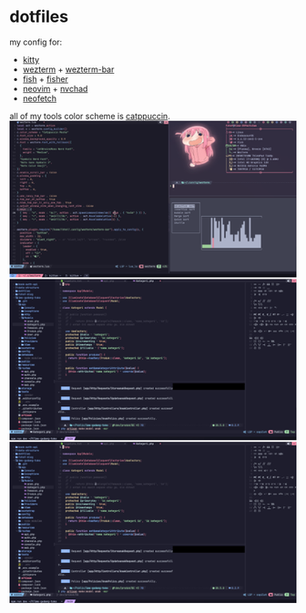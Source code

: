 # dotfiles

my config for:
- [kitty](https://github.com/kovidgoyal/kitty)
- [wezterm](https://github.com/wez/wezterm) + [wezterm-bar](https://github.com/nekowinston/wezterm-bar)
- [fish](https://github.com/fish-shell/fish-shell) + [fisher](https://github.com/jorgebucaran/fisher)
- [neovim](https://github.com/neovim/neovim) + [nvchad](https://github.com/NvChad/NvChad)
- [neofetch](https://github.com/dylanaraps/neofetch)

all of my tools color scheme is [catppuccin](https://github.com/catppuccin/catppuccin).
![](https://raw.githubusercontent.com/fzhnf/dotfiles/main/showcase1.png)
![](https://raw.githubusercontent.com/fzhnf/dotfiles/main/showcase2.png)
![](https://raw.githubusercontent.com/fzhnf/dotfiles/main/Pasted%20image%2020230807121821.png)
